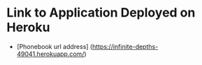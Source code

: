 # Link to Application Deployed on Heroku
- [Phonebook url address] (https://infinite-depths-49041.herokuapp.com/)